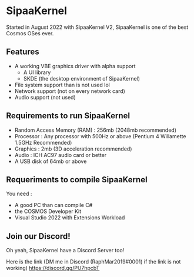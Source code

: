 # SipaaKernel

Started in August 2022 with SipaaKernel V2, SipaaKernel is one of the best Cosmos OSes ever.

## Features

* A working VBE graphics driver with alpha support
    - A UI library
    - SKDE (the desktop environment of SipaaKernel)
* File system support than is not used lol
* Network support (not on every network card)
* Audio support (not used)

## Requirements to run SipaaKernel

* Random Access Memory (RAM) : 256mb (2048mb recommended)
* Processor : Any processor with 500Hz or above (Pentium 4 Willamette 1.5GHz Recommended)
* Graphics : 2mb (3D acceleration recommended)
* Audio : ICH AC97 audio card or better
* A USB disk of 64mb or above

## Requeriments to compile SipaaKernel

You need :

* A good PC than can compile C#
* the COSMOS Developer Kit 
* Visual Studio 2022 with Extensions Workload

## Join our Discord!
Oh yeah, SipaaKernel have a Discord Server too!

Here is the link (DM me in Discord (RaphMar2019#0001) if the link is not working)
https://discord.gg/PU7hpcbT
